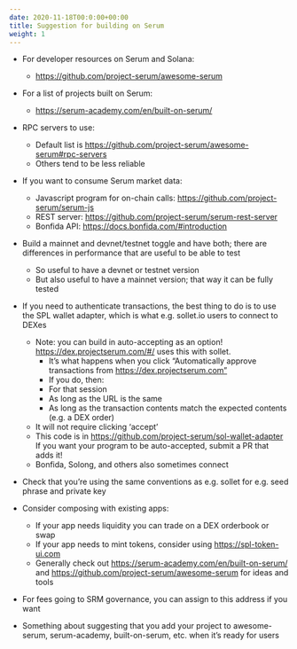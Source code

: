 ```yaml
---
date: 2020-11-18T00:0:00+00:00
title: Suggestion for building on Serum
weight: 1
---
```


- For developer resources on Serum and Solana:

  - https://github.com/project-serum/awesome-serum

- For a list of projects built on Serum:

  - https://serum-academy.com/en/built-on-serum/

- RPC servers to use:

  - Default list is https://github.com/project-serum/awesome-serum#rpc-servers
  - Others tend to be less reliable

- If you want to consume Serum market data:

  - Javascript program for on-chain calls: https://github.com/project-serum/serum-js
  - REST server: https://github.com/project-serum/serum-rest-server
  - Bonfida API: https://docs.bonfida.com/#introduction

- Build a mainnet and devnet/testnet toggle and have both; there are differences in performance that are useful to be able to test

  - So useful to have a devnet or testnet version
  - But also useful to have a mainnet version; that way it can be fully tested

- If you need to authenticate transactions, the best thing to do is to use the SPL wallet adapter, which is what e.g. sollet.io users to connect to DEXes

  - Note: you can build in auto-accepting as an option! https://dex.projectserum.com/#/ uses this with sollet.
    - It’s what happens when you click “Automatically approve transactions from https://dex.projectserum.com”
    - If you do, then:
    - For that session
    - As long as the URL is the same
    - As long as the transaction contents match the expected contents (e.g. a DEX order)
  - It will not require clicking ‘accept’
  - This code is in https://github.com/project-serum/sol-wallet-adapter If you want your program to be auto-accepted, submit a PR that adds it!
  - Bonfida, Solong, and others also sometimes connect

- Check that you’re using the same conventions as e.g. sollet for e.g. seed phrase and private key

- Consider composing with existing apps:

  - If your app needs liquidity you can trade on a DEX orderbook or swap
  - If your app needs to mint tokens, consider using https://spl-token-ui.com
  - Generally check out https://serum-academy.com/en/built-on-serum/ and https://github.com/project-serum/awesome-serum for ideas and tools

- For fees going to SRM governance, you can assign to this address if you want

- Something about suggesting that you add your project to awesome-serum, serum-academy, built-on-serum, etc. when it’s ready for users
